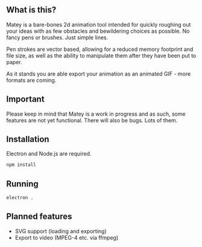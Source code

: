 ## What is this?

Matey is a bare-bones 2d animation tool intended for quickly roughing out your
ideas with as few obstacles and bewildering choices as possible. No fancy pens
or brushes. Just simple lines.

Pen strokes are vector based, allowing for a reduced memory footprint and file
size, as well as the ability to manipulate them after they have been put to
paper.

As it stands you are able export your animation as an animated GIF - more
formats are coming.

## Important

Please keep in mind that Matey is a work in progress and as such, some features
are not yet functional. There will also be bugs. Lots of them.

## Installation

Electron and Node.js are required.

```sh
npm install
```

## Running

```sh
electron .
```

## Planned features

 - SVG support (loading and exporting)
 - Export to video (MPEG-4 etc. via ffmpeg)
